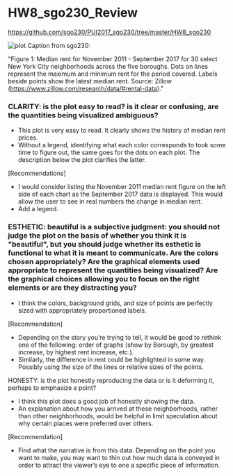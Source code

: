# HW8_sgo230_Review
https://github.com/sgo230/PUI2017_sgo230/tree/master/HW8_sgo230

![plot](https://github.com/dives88/PUI2017_dhi211/blob/master/HW9_dhi211/nyc_small_multiples_viz.png)
Caption from sgo230: 

"Figure 1: Median rent for November 2011 - September 2017 for 30 select New York City neighborhoods across the five boroughs. Dots on lines represent the maximum and minimum rent for the period covered. Labels beside points show the latest median rent.
Source: Zillow (https://www.zillow.com/research/data/#rental-data)."



### CLARITY: is the plot easy to read? is it clear or confusing, are the quantities being visualized ambiguous?
- This plot is very easy to read. It clearly shows the history of median rent prices.
- Without a legend, identifying what each color corresponds to took some time to figure out, the same goes for the dots on each plot. The description below the plot clarifies the latter.

[Recommendations]
- I would consider listing the November 2011 median rent figure on the left side of each chart as the September 2017 data is displayed. This would allow the user to see in real numbers the change in median rent. 
- Add a legend.

### ESTHETIC: beautiful is a subjective judgment: you should not judge the plot on the basis of whether you think it is "beautiful", but you should judge whether its esthetic is functional to what it is meant to communicate. Are the colors chosen appropriately? Are the graphical elements used appropriate to represent the quantities being visualized? Are the graphical choices allowing you to focus on the right elements or are they distracting you?
- I think the colors, background grids, and size of points are perfectly sized with appropriately proportioned labels. 

[Recommendation]
- Depending on the story you’re trying to tell, it would be good to rethink one of the following: order of graphs (show by Borough, by greatest increase, by highest rent increase, etc.).
- Similarly, the difference in rent could be highlighted in some way. Possibly using the size of the lines or relative sizes of the points.

HONESTY: is the plot honestly reproducing the data or is it deforming it, perhaps to emphasize a point?
- I think this plot does a good job of honestly showing the data.
- An explanation about how you arrived at these neighborhoods, rather than other neighborhoods, would be helpful in limit speculation about why certain places were preferred over others.

[Recommendation]
- Find what the narrative is from this data. Depending on the point you want to make, you may want to thin out how much data is conveyed in order to attract the viewer’s eye to one a specific piece of information.
